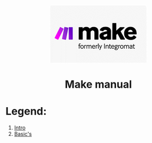 <div align="center">

![Make](pic/make_logo.gif)

# Make manual
</div>


# Legend:


   1. [Intro](basic.md)
   2. [Basic's](basics.md)




